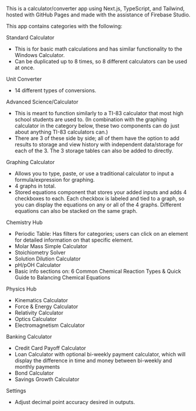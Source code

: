 This is a calculator/converter app using Next.js, TypeScript, and Tailwind, hosted with GitHub Pages and made with the assistance of Firebase Studio.

This app contains categories with the following:

Standard Calculator
- This is for basic math calculations and has similar functionality to the Windows Calculator.
- Can be duplicated up to 8 times, so 8 different calculators can be used at once.

Unit Converter
- 14 different types of conversions.

Advanced Science/Calculator
- This is meant to function similarly to a TI-83 calculator that most high school students are used to. (In combination with the graphing calculator in the category below, these two components can do just about anything TI-83 calculators can.)
- There are 3 of these side by side; all of them have the option to add results to storage and view history with independent data/storage for each of the 3. The 3 storage tables can also be added to directly.

Graphing Calculator
- Allows you to type, paste, or use a traditional calculator to input a formula/expression for graphing.
- 4 graphs in total.
- Stored equations component that stores your added inputs and adds 4 checkboxes to each. Each checkbox is labeled and tied to a graph, so you can display the equations on any or all of the 4 graphs. Different equations can also be stacked on the same graph.

Chemistry Hub
- Periodic Table: Has filters for categories; users can click on an element for detailed information on that specific element.
- Molar Mass Simple Calculator
- Stoichiometry Solver
- Solution Dilution Calculator
- pH/pOH Calculator
- Basic info sections on: 6 Common Chemical Reaction Types & Quick Guide to Balancing Chemical Equations

Physics Hub
- Kinematics Calculator
- Force & Energy Calculator
- Relativity Calculator
- Optics Calculator
- Electromagnetism Calculator

Banking Calculator
- Credit Card Payoff Calculator
- Loan Calculator with optional bi-weekly payment calculator, which will display the difference in time and money between bi-weekly and monthly payments
- Bond Calculator
- Savings Growth Calculator

Settings
- Adjust decimal point accuracy desired in outputs.
